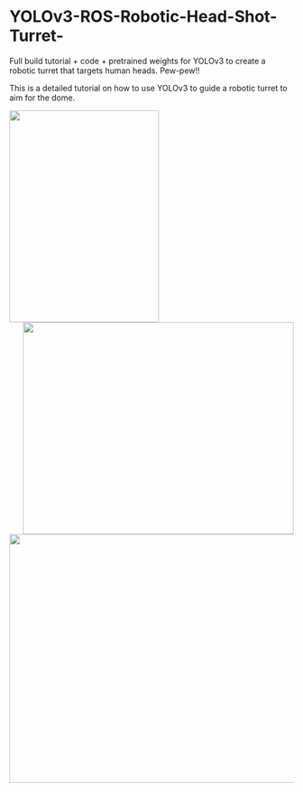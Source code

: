 # YOLOv3-ROS-Robotic-Head-Shot-Turret-
Full build tutorial + code + pretrained weights for YOLOv3 to create a robotic turret that targets human heads.  Pew-pew!!

This is a detailed tutorial on how to use YOLOv3 to guide a robotic turret to aim for the dome.

<img src="https://github.com/WyattAutomation/YOLOv3-ROS-Robotic-Head-Shot-Turret-/blob/master/orbbec.gif" height="375" width="265"> <img src="https://github.com/WyattAutomation/YOLOv3-ROS-Robotic-Head-Shot-Turret-/blob/master/lasershot.gif" height="375" width="480" align="right"> 
<p align="center">
  <img src="https://github.com/WyattAutomation/YOLOv3-ROS-Robotic-Head-Shot-Turret-/blob/master/kinectshot.gif" height="440" width="660">
</p>

